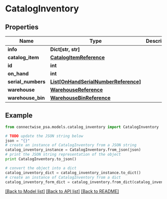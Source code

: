 # CatalogInventory


## Properties
Name | Type | Description | Notes
------------ | ------------- | ------------- | -------------
**info** | **Dict[str, str]** |  | [optional] 
**catalog_item** | [**CatalogItemReference**](CatalogItemReference.md) |  | [optional] 
**id** | **int** |  | [optional] 
**on_hand** | **int** |  | [optional] 
**serial_numbers** | [**List[OnHandSerialNumberReference]**](OnHandSerialNumberReference.md) |  | [optional] 
**warehouse** | [**WarehouseReference**](WarehouseReference.md) |  | [optional] 
**warehouse_bin** | [**WarehouseBinReference**](WarehouseBinReference.md) |  | [optional] 

## Example

```python
from connectwise_psa.models.catalog_inventory import CatalogInventory

# TODO update the JSON string below
json = "{}"
# create an instance of CatalogInventory from a JSON string
catalog_inventory_instance = CatalogInventory.from_json(json)
# print the JSON string representation of the object
print CatalogInventory.to_json()

# convert the object into a dict
catalog_inventory_dict = catalog_inventory_instance.to_dict()
# create an instance of CatalogInventory from a dict
catalog_inventory_form_dict = catalog_inventory.from_dict(catalog_inventory_dict)
```
[[Back to Model list]](../README.md#documentation-for-models) [[Back to API list]](../README.md#documentation-for-api-endpoints) [[Back to README]](../README.md)


